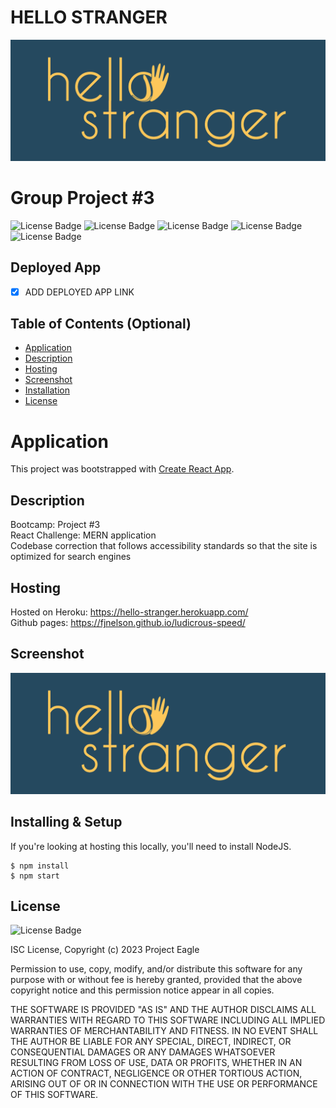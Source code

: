 # HELLO STRANGER
![portfolio ace](./images/hellostranger-04.jpg "screenshot of main page of the application")
# Group Project #3

![License Badge](https://img.shields.io/badge/-ReactJs-61DAFB?logo=react&logoColor=white&style=for-the-badge)
![License Badge](https://img.shields.io/badge/HTML-239120?style=for-the-badge&logo=html5&logoColor=white)
![License Badge](https://img.shields.io/badge/CSS-239120?&style=for-the-badge&logo=css3&logoColor=white)
![License Badge](https://img.shields.io/badge/JavaScript-F7DF1E?style=for-the-badge&logo=javascript&logoColor=black)
![License Badge](https://img.shields.io/badge/Node.js-43853D?style=for-the-badge&logo=node.js&logoColor=white)

## Deployed App

- [X] ADD DEPLOYED APP LINK  


## Table of Contents (Optional)

- [Application](#Application)
- [Description](#Description)
- [Hosting](#Hosting)
- [Screenshot](#Screenshot)
- [Installation](#Installing)
- [License](#License)

# Application

This project was bootstrapped with [Create React App](https://github.com/facebook/create-react-app).

## Description

Bootcamp: Project #3 <br />
React Challenge: MERN application <br />
Codebase correction that follows accessibility standards so that the site is optimized for search engines <br />

## Hosting

Hosted on Heroku: https://hello-stranger.herokuapp.com/ <br />
Github pages: https://fjnelson.github.io/ludicrous-speed/

## Screenshot

![portfolio ace](./images/hellostranger-04.jpg "screenshot of main page of the application")

## Installing & Setup

If you're looking at hosting this locally, you'll need to install NodeJS.

```shell
$ npm install
$ npm start
```

## License

![License Badge](https://img.shields.io/badge/license%20-ISC-red) 

ISC License, Copyright (c) 2023 Project Eagle

Permission to use, copy, modify, and/or distribute this software for any purpose with or without fee is hereby granted, provided that the above copyright notice and this permission notice appear in all copies.

THE SOFTWARE IS PROVIDED "AS IS" AND THE AUTHOR DISCLAIMS ALL WARRANTIES WITH REGARD TO THIS SOFTWARE INCLUDING ALL IMPLIED WARRANTIES OF MERCHANTABILITY AND FITNESS. IN NO EVENT SHALL THE AUTHOR BE LIABLE FOR ANY SPECIAL, DIRECT, INDIRECT, OR CONSEQUENTIAL DAMAGES OR ANY DAMAGES WHATSOEVER RESULTING FROM LOSS OF USE, DATA OR PROFITS, WHETHER IN AN ACTION OF CONTRACT, NEGLIGENCE OR OTHER TORTIOUS ACTION, ARISING OUT OF OR IN CONNECTION WITH THE USE OR PERFORMANCE OF THIS SOFTWARE.
